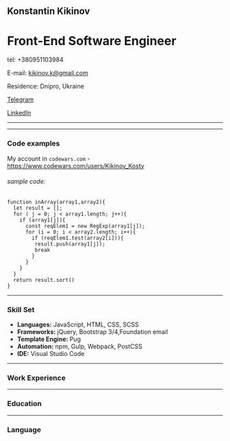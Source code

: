 ## Konstantin Kikinov
# Front-End Software Engineer

tel: +380951103984

E-mail: kikinov.k@gmail.com

Residence: Dnipro, Ukraine

[Telegram](https://t.me/KonstantinKikinov)

[LinkedIn](https://www.linkedin.com/in/konstantin-kikinov-505387b3/)

***

***
### Code examples
My account in `codewars.com` - https://www.codewars.com/users/Kikinov_Kosty

###### sample code:
```
function inArray(array1,array2){
  let result = [];
  for ( j = 0; j < array1.length; j++){
    if (array1[j]){
      const reqElem1 = new RegExp(array1[j]);
      for (i = 0; i < array2.length; i++){
        if (reqElem1.test(array2[i])){
         result.push(array1[j]);
         break
        }
      }
    }
  }
  return result.sort()
}
```


***
### Skill Set
* __Languages:__ JavaScript, HTML, CSS, SCSS
* __Frameworks:__  jQuery, Bootstrap 3/4,Foundation email
* __Template Engine:__ Pug
* __Automation:__ npm, Gulp, Webpack, PostCSS
* __IDE:__ Visual Studio Code
***
### Work Experience

***
### Education

***
### Language

